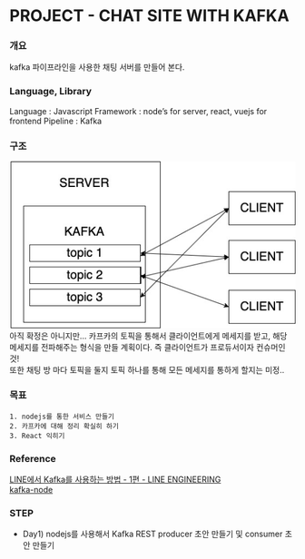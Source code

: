 # PROJECT - CHAT SITE WITH KAFKA
### 개요
kafka 파이프라인을 사용한 채팅 서버를 만들어 본다. 
### Language, Library
Language : Javascript 
Framework : node’s for server, react, vuejs for frontend
Pipeline : Kafka
### 구조
![](/PROJECT/resources/arch.jpg)
아직 확정은 아니지만… 카프카의 토픽을 통해서 클라이언트에게 메세지를 받고, 해당 메세지를 전파해주는 형식을 만들 계획이다. 즉 클라이언트가 프로듀서이자 컨슈머인 것!   
또한 채팅 방 마다 토픽을 둘지 토픽 하나를 통해 모든 메세지를 통하게 할지는 미정..
### 목표 
	1. nodejs를 통한 서비스 만들기
	2. 카프카에 대해 정리 확실히 하기
	3. React 익히기
### Reference
[LINE에서 Kafka를 사용하는 방법 - 1편 - LINE ENGINEERING](https://engineering.linecorp.com/ko/blog/how-to-use-kafka-in-line-1/)   
[kafka-node](https://github.com/SOHU-Co/kafka-node)

### STEP
* Day1) nodejs를 사용해서 Kafka REST producer 초안 만들기 및 consumer 초안 만들기